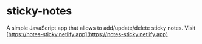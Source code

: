 # sticky-notes
A simple JavaScript app that allows to add/update/delete sticky notes.
Visit [https://notes-sticky.netlify.app](https://notes-sticky.netlify.app)
